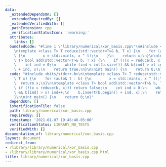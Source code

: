 ```yaml
---
data:
  _extendedDependsOn: []
  _extendedRequiredBy: []
  _extendedVerifiedWith: []
  _pathExtension: cpp
  _verificationStatusIcon: ':warning:'
  attributes:
    links: []
  bundledCode: "#line 1 \"library/numerical/xor_basis.cpp\"\n#include <bits/stdc++.h>\n\
    \ntemplate <class T> T reduce(std::vector<T>& b, T x) {\n    for (auto& t : b)\
    \ {\n        x = std::min(x, x ^ t);\n    }\n    return x;\n}\n\ntemplate <class\
    \ T> bool add(std::vector<T>& b, T x) {\n    if (!(x = reduce(b, x))) return false;\n\
    \    int ind = 0;\n    while (ind < int(b.size()) && b[ind] > x) ind++;\n    b.insert(b.begin()\
    \ + ind, x);\n    return true;\n}\n\nint main() {\n    return 0;\n}\n"
  code: "#include <bits/stdc++.h>\n\ntemplate <class T> T reduce(std::vector<T>& b,\
    \ T x) {\n    for (auto& t : b) {\n        x = std::min(x, x ^ t);\n    }\n  \
    \  return x;\n}\n\ntemplate <class T> bool add(std::vector<T>& b, T x) {\n   \
    \ if (!(x = reduce(b, x))) return false;\n    int ind = 0;\n    while (ind < int(b.size())\
    \ && b[ind] > x) ind++;\n    b.insert(b.begin() + ind, x);\n    return true;\n\
    }\n\nint main() {\n    return 0;\n}"
  dependsOn: []
  isVerificationFile: false
  path: library/numerical/xor_basis.cpp
  requiredBy: []
  timestamp: '2021-01-07 19:46:40-05:00'
  verificationStatus: LIBRARY_NO_TESTS
  verifiedWith: []
documentation_of: library/numerical/xor_basis.cpp
layout: document
redirect_from:
- /library/library/numerical/xor_basis.cpp
- /library/library/numerical/xor_basis.cpp.html
title: library/numerical/xor_basis.cpp
---
```

